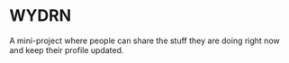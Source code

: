 # WYDRN
 A mini-project where people can share the stuff they are doing right now and keep their profile updated. 

